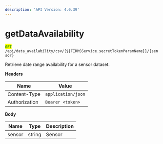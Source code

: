 ```yaml
---
description: 'API Version: 4.0.39'
---
```


# getDataAvailability

<mark style="color:green;">`GET`</mark> `/api/data_availability/csv/{${FIRMSService.secretTokenParamName}}/{sensor}`

Retrieve date range availability for a sensor dataset.

**Headers**

| Name          | Value              |
| ------------- | ------------------ |
| Content-Type  | `application/json` |
| Authorization | `Bearer <token>`   |

**Body**

| Name   | Type   | Description |
| ------ | ------ | ----------- |
| sensor | string | Sensor      |

